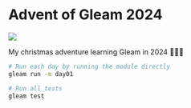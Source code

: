 # Advent of Gleam 2024

![](https://github.com/skovmand/advent_of_gleam_2024/workflows/test/badge.svg)

My christmas adventure learning Gleam in 2024 🎄🎄🎄

```sh
# Run each day by running the module directly
gleam run -m day01

# Run all tests
gleam test
```
